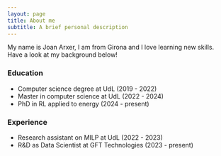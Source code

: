 ```yaml
---
layout: page
title: About me
subtitle: A brief personal description
---
```


My name is Joan Arxer, I am from Girona and I love learning new skills. Have a look at my background below!

### Education

- Computer science degree at UdL (2019 - 2022)
- Master in computer science at UdL (2022 - 2024)
- PhD in RL applied to energy (2024 - present)

### Experience
- Research assistant on MILP at UdL (2022 - 2023)
- R&D as Data Scientist at GFT Technologies (2023 - present)
